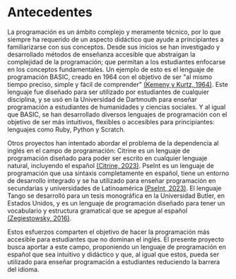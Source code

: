 # Antecedentes
<!-- Esta sección trata sobre diferentes estudios que se hayan realizado en campos relacionados. O sea, lenguajes de programación que sean útiles para introducir a la programación, o estudios en hacer lenguajes en español. -->

La programación es un ámbito complejo y meramente técnico, por lo que siempre ha requerido de un aspecto didáctico que ayude a principiantes a familiarizarse con sus conceptos. Desde sus inicios se han investigado y desarrollado métodos de enseñanza accesible que abstraigan la complejidad de la programación; que permitan a los estudiantes enfocarse en los conceptos fundamentales. Un ejemplo de esto es el lenguaje de programación BASIC, creado en 1964 con el objetivo de ser "al mismo tiempo preciso, simple y fácil de comprender" [(Kemeny y Kurtz, 1964)](#basic-ref). Este lenguaje fue diseñado para ser utilizado por estudiantes de cualquier disciplina, y se usó en la Universidad de Dartmouth para enseñar programación a estudiantes de humanidades y ciencias sociales. Y al igual que BASIC, se han desarrollado diversos lenguajes de programación con el objetivo de ser más intuitivos, flexibles o accesibles para principiantes: lenguajes como Ruby, Python y Scratch.

Otros proyectos han intentado abordar el problema de la dependencia al inglés en el campo de programación: Citrine es un lenguaje de programación diseñado para poder ser escrito en cualquier lenguaje natural, incluyendo el español [(Citrine, 2023)](#citrine-ref). PseInt es un lenguaje de programación que usa sintaxis completamente en español, tiene un entorno de desarrollo integrado y se ha utilizado para enseñar programación en secundarias y universidades de Latinoamérica [(PseInt, 2023)](#pseint-ref). El lenguaje Tango se desarrolló para un tesis monográfica en la Universidad Butler, en Estados Unidos, y es un lenguaje de programación diseñado para tener un vocabulario y estructura gramatical que se apegue al español [(Zegiestowsky, 2016)](#tango-ref).

Estos esfuerzos comparten el objetivo de hacer la programación más accesible para estudiantes que no dominan el inglés. El presente proyecto busca aportar a este campo, proponiendo un lenguaje de programación en español que sea intuitivo y didáctico y que, al igual que estos, pueda ser utilizado para enseñar programación a estudiantes reduciendo la barrera del idioma.